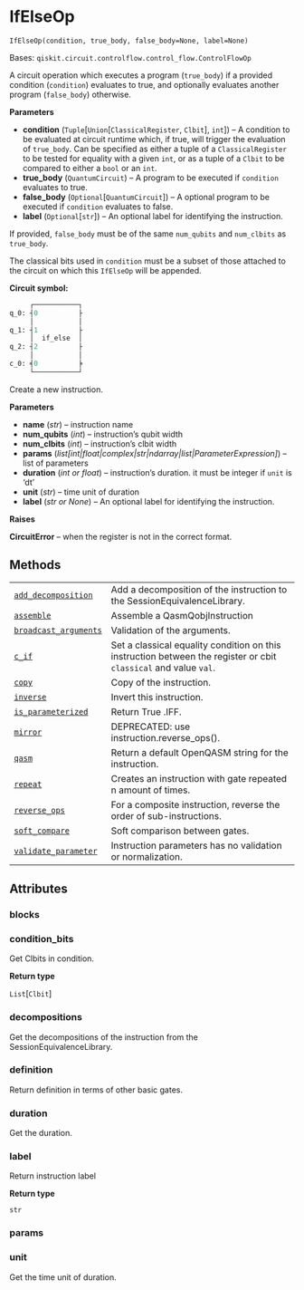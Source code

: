 # IfElseOp

<span id="undefined" />

`IfElseOp(condition, true_body, false_body=None, label=None)`

Bases: `qiskit.circuit.controlflow.control_flow.ControlFlowOp`

A circuit operation which executes a program (`true_body`) if a provided condition (`condition`) evaluates to true, and optionally evaluates another program (`false_body`) otherwise.

**Parameters**

*   **condition** (`Tuple`\[`Union`\[`ClassicalRegister`, `Clbit`], `int`]) – A condition to be evaluated at circuit runtime which, if true, will trigger the evaluation of `true_body`. Can be specified as either a tuple of a `ClassicalRegister` to be tested for equality with a given `int`, or as a tuple of a `Clbit` to be compared to either a `bool` or an `int`.
*   **true\_body** (`QuantumCircuit`) – A program to be executed if `condition` evaluates to true.
*   **false\_body** (`Optional`\[`QuantumCircuit`]) – A optional program to be executed if `condition` evaluates to false.
*   **label** (`Optional`\[`str`]) – An optional label for identifying the instruction.

If provided, `false_body` must be of the same `num_qubits` and `num_clbits` as `true_body`.

The classical bits used in `condition` must be a subset of those attached to the circuit on which this `IfElseOp` will be appended.

**Circuit symbol:**

```python
     ┌───────────┐
q_0: ┤0          ├
     │           │
q_1: ┤1          ├
     │  if_else  │
q_2: ┤2          ├
     │           │
c_0: ╡0          ╞
     └───────────┘
```

Create a new instruction.

**Parameters**

*   **name** (*str*) – instruction name
*   **num\_qubits** (*int*) – instruction’s qubit width
*   **num\_clbits** (*int*) – instruction’s clbit width
*   **params** (*list\[int|float|complex|str|ndarray|list|ParameterExpression]*) – list of parameters
*   **duration** (*int or float*) – instruction’s duration. it must be integer if `unit` is ‘dt’
*   **unit** (*str*) – time unit of duration
*   **label** (*str or None*) – An optional label for identifying the instruction.

**Raises**

**CircuitError** – when the register is not in the correct format.

## Methods

|                                                                                                                                                                |                                                                                                                  |
| -------------------------------------------------------------------------------------------------------------------------------------------------------------- | ---------------------------------------------------------------------------------------------------------------- |
| [`add_decomposition`](qiskit.circuit.IfElseOp.add_decomposition#qiskit.circuit.IfElseOp.add_decomposition "qiskit.circuit.IfElseOp.add_decomposition")         | Add a decomposition of the instruction to the SessionEquivalenceLibrary.                                         |
| [`assemble`](qiskit.circuit.IfElseOp.assemble#qiskit.circuit.IfElseOp.assemble "qiskit.circuit.IfElseOp.assemble")                                             | Assemble a QasmQobjInstruction                                                                                   |
| [`broadcast_arguments`](qiskit.circuit.IfElseOp.broadcast_arguments#qiskit.circuit.IfElseOp.broadcast_arguments "qiskit.circuit.IfElseOp.broadcast_arguments") | Validation of the arguments.                                                                                     |
| [`c_if`](qiskit.circuit.IfElseOp.c_if#qiskit.circuit.IfElseOp.c_if "qiskit.circuit.IfElseOp.c_if")                                                             | Set a classical equality condition on this instruction between the register or cbit `classical` and value `val`. |
| [`copy`](qiskit.circuit.IfElseOp.copy#qiskit.circuit.IfElseOp.copy "qiskit.circuit.IfElseOp.copy")                                                             | Copy of the instruction.                                                                                         |
| [`inverse`](qiskit.circuit.IfElseOp.inverse#qiskit.circuit.IfElseOp.inverse "qiskit.circuit.IfElseOp.inverse")                                                 | Invert this instruction.                                                                                         |
| [`is_parameterized`](qiskit.circuit.IfElseOp.is_parameterized#qiskit.circuit.IfElseOp.is_parameterized "qiskit.circuit.IfElseOp.is_parameterized")             | Return True .IFF.                                                                                                |
| [`mirror`](qiskit.circuit.IfElseOp.mirror#qiskit.circuit.IfElseOp.mirror "qiskit.circuit.IfElseOp.mirror")                                                     | DEPRECATED: use instruction.reverse\_ops().                                                                      |
| [`qasm`](qiskit.circuit.IfElseOp.qasm#qiskit.circuit.IfElseOp.qasm "qiskit.circuit.IfElseOp.qasm")                                                             | Return a default OpenQASM string for the instruction.                                                            |
| [`repeat`](qiskit.circuit.IfElseOp.repeat#qiskit.circuit.IfElseOp.repeat "qiskit.circuit.IfElseOp.repeat")                                                     | Creates an instruction with gate repeated n amount of times.                                                     |
| [`reverse_ops`](qiskit.circuit.IfElseOp.reverse_ops#qiskit.circuit.IfElseOp.reverse_ops "qiskit.circuit.IfElseOp.reverse_ops")                                 | For a composite instruction, reverse the order of sub-instructions.                                              |
| [`soft_compare`](qiskit.circuit.IfElseOp.soft_compare#qiskit.circuit.IfElseOp.soft_compare "qiskit.circuit.IfElseOp.soft_compare")                             | Soft comparison between gates.                                                                                   |
| [`validate_parameter`](qiskit.circuit.IfElseOp.validate_parameter#qiskit.circuit.IfElseOp.validate_parameter "qiskit.circuit.IfElseOp.validate_parameter")     | Instruction parameters has no validation or normalization.                                                       |

## Attributes

<span id="undefined" />

### blocks

<span id="undefined" />

### condition\_bits

Get Clbits in condition.

**Return type**

`List`\[`Clbit`]

<span id="undefined" />

### decompositions

Get the decompositions of the instruction from the SessionEquivalenceLibrary.

<span id="undefined" />

### definition

Return definition in terms of other basic gates.

<span id="undefined" />

### duration

Get the duration.

<span id="undefined" />

### label

Return instruction label

**Return type**

`str`

<span id="undefined" />

### params

<span id="undefined" />

### unit

Get the time unit of duration.
